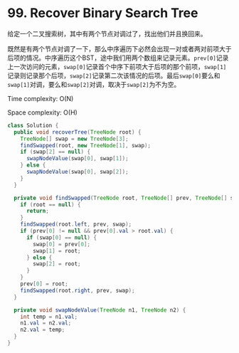 # 99. Recover Binary Search Tree

给定一个二叉搜索树，其中有两个节点对调过了，找出他们并且换回来。

既然是有两个节点对调了一下，那么中序遍历下必然会出现一对或者两对前项大于后项的情况。中序遍历这个BST，途中我们用两个数组来记录元素。`prev[0]`记录上一次访问的元素，`swap[0]`记录首个中序下前项大于后项的那个前项，`swap[1]`记录则记录那个后项，`swap[2]`记录第二次该情况的后项。最后`swap[0]`要么和`swap[1]`对调，要么和`swap[2]`对调，取决于`swap[2]`为不为空。

Time complexity: O(N)

Space complexity: O(H)

```java
class Solution {
  public void recoverTree(TreeNode root) {
    TreeNode[] swap = new TreeNode[3];
    findSwapped(root, new TreeNode[1], swap);
    if (swap[2] == null) {
      swapNodeValue(swap[0], swap[1]);
    } else {
      swapNodeValue(swap[0], swap[2]);
    }
  }

  private void findSwapped(TreeNode root, TreeNode[] prev, TreeNode[] swap) {
    if (root == null) {
      return;
    }
    findSwapped(root.left, prev, swap);
    if (prev[0] != null && prev[0].val > root.val) {
      if (swap[0] == null) {
        swap[0] = prev[0];
        swap[1] = root;
      } else {
        swap[2] = root;
      }
    }
    prev[0] = root;
    findSwapped(root.right, prev, swap);
  }

  private void swapNodeValue(TreeNode n1, TreeNode n2) {
    int temp = n1.val;
    n1.val = n2.val;
    n2.val = temp;
  }
}
```